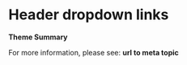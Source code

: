 # Header dropdown links

**Theme Summary**

For more information, please see: **url to meta topic**
